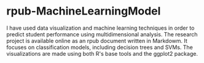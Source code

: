 # rpub-MachineLearningModel

I have used data visualization and machine learning techniques in order to predict student performance using multidimensional analysis. The research project is available online as an rpub document written in Markdowm. It focuses on classification models, including decision trees and SVMs. The visualizations are made using both R's base tools and the ggplot2 package.
